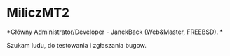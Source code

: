 MiliczMT2
=========

*Główny Administrator/Developer - JanekBack   (Web&Master, FREEBSD).
*

Szukam ludu, do testowania i zgłaszania bugow. 
